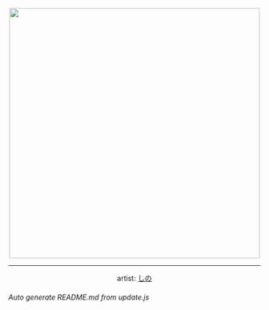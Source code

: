 
<p align="center">
  <img width="500" src="https://nekos.best/api/v2/neko/0740.png">
  <hr/>
  <center>
    artist: <a href="https://www.pixiv.net/en/artworks/96821935">しの</a>
  </center>
</p>


###### Auto generate README.md from update.js

